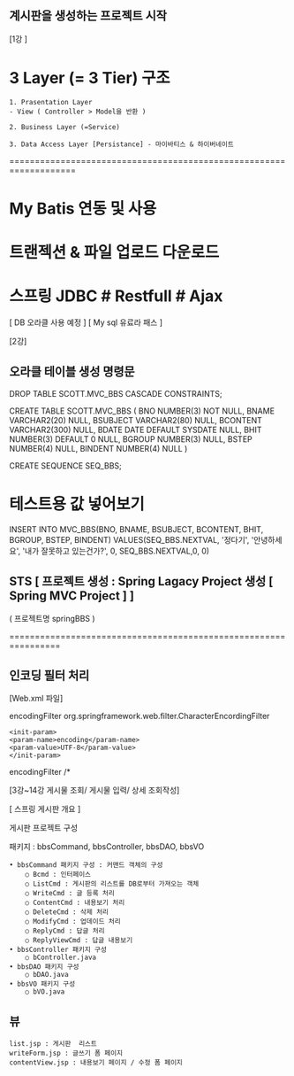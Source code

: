 
## 계시판을 생성하는 프로젝트 시작

[1강 ]
# 3 Layer (= 3 Tier) 구조

	1. Prasentation Layer 
	- View ( Controller > Model을 반환 )
		
	2. Business Layer (=Service)

	3. Data Access Layer [Persistance] - 마이바티스 & 하이버네이트

===================================================================

# My Batis 연동 및 사용
# 트랜젝션 & 파일 업로드 다운로드
# 스프링 JDBC # Restfull # Ajax

[ DB 오라클 사용 예정 ] [ My sql 유료라 패스 ]


[2강]
## 오라클 테이블 생성 명령문

DROP TABLE SCOTT.MVC_BBS CASCADE CONSTRAINTS;

CREATE TABLE SCOTT.MVC_BBS (
  BNO         NUMBER(3)         NOT NULL, 
  BNAME       VARCHAR2(20)          NULL, 
  BSUBJECT    VARCHAR2(80)          NULL, 
  BCONTENT    VARCHAR2(300)         NULL, 
  BDATE       DATE             DEFAULT SYSDATE                  NULL, 
  BHIT        NUMBER(3)        DEFAULT 0             NULL, 
  BGROUP      NUMBER(3)             NULL, 
  BSTEP        NUMBER(4)          NULL,
  BINDENT     NUMBER(4)             NULL 
)



CREATE SEQUENCE SEQ_BBS;

# 테스트용 값 넣어보기
INSERT INTO MVC_BBS(BNO, BNAME, BSUBJECT, BCONTENT, BHIT, BGROUP, BSTEP, BINDENT) 
VALUES(SEQ_BBS.NEXTVAL, '정다기', '안녕하세요', '내가 잘못하고 있는건가?', 0, SEQ_BBS.NEXTVAL,0, 0)



##  STS  [ 프로젝트 생성 : Spring Lagacy Project 생성 [ Spring MVC Project ] ]
( 프로젝트명 springBBS )

================================================================
## 인코딩 필터 처리 

[Web.xml 파일]

<filter>
	<filter-name>encodingFilter</filter-name>
	<filter-class>org.springframework.web.filter.CharacterEncordingFilter</filter-class>

	<init-param>
	<param-name>encoding</param-name>
	<param-value>UTF-8</param-value>
	</init-param>
</filter>

<filter-mapping>
	<filter-name>encodingFilter</filter-name>
	<url-pattern>/*</url-pattern>
</filter-mapping>


[3강~14강 게시물 조회/ 게시물 입력/ 상세 조회작성]

[ 스프링 게시판 개요 ]

게시판 프로젝트 구성

패키지 : bbsCommand, bbsController, bbsDAO, bbsVO

	• bbsCommand 패키지 구성 : 커맨드 객체의 구성
		○ Bcmd : 인터페이스 
		○ ListCmd : 게시판의 리스트를 DB로부터 가져오는 객체
		○ WriteCmd : 글 등록 처리
		○ ContentCmd : 내용보기 처리
		○ DeleteCmd : 삭제 처리
		○ ModifyCmd : 업데이드 처리
		○ ReplyCmd : 답글 처리
		○ ReplyViewCmd : 답글 내용보기
	• bbsController 패키지 구성
		○ bController.java 
	• bbsDAO 패키지 구성
		○ bDAO.java 
	• bbsVO 패키지 구성
		○ bVO.java 
## 뷰 
	list.jsp : 게시판  리스트
	writeForm.jsp : 글쓰기 폼 페이지
	contentView.jsp : 내용보기 페이지 / 수정 폼 페이지


